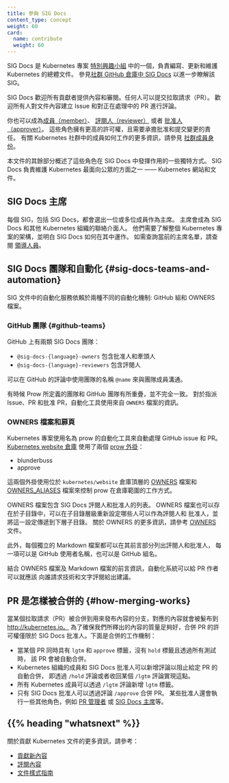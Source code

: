 ```yaml
---
title: 參與 SIG Docs
content_type: concept
weight: 60
card:
  name: contribute
  weight: 60
---
```

<!--
title: Participating in SIG Docs
content_type: concept
weight: 60
card:
  name: contribute
  weight: 60
-->

<!-- overview -->

<!--
SIG Docs is one of the
[special interest groups](https://github.com/kubernetes/community/blob/master/sig-list.md)
within the Kubernetes project, focused on writing, updating, and maintaining
the documentation for Kubernetes as a whole. See
[SIG Docs from the community github repo](https://github.com/kubernetes/community/tree/master/sig-docs)
for more information about the SIG.
-->
SIG Docs 是 Kubernetes 專案
[特別興趣小組](https://github.com/kubernetes/community/blob/master/sig-list.md)
中的一個，負責編寫、更新和維護 Kubernetes 的總體文件。
參見[社群 GitHub 倉庫中 SIG Docs](https://github.com/kubernetes/community/tree/master/sig-docs)
以進一步瞭解該 SIG。

<!--
SIG Docs welcomes content and reviews from all contributors. Anyone can open a
pull request (PR), and anyone is welcome to file issues about content or comment
on pull requests in progress.
-->
SIG Docs 歡迎所有貢獻者提供內容和審閱。任何人可以提交拉取請求（PR）。
歡迎所有人對文件內容建立 Issue 和對正在處理中的 PR 進行評論。

<!--
You can also become a [member](/docs/contribute/participating/roles-and-responsibilities/#members),
[reviewer](/docs/contribute/participating/roles-and-responsibilities/#reviewers), or [approver](/docs/contribute/participating/roles-and-responsibilities/#approvers). These roles require greater
access and entail certain responsibilities for approving and committing changes.
See [community-membership](https://github.com/kubernetes/community/blob/master/community-membership.md)
for more information on how membership works within the Kubernetes community.

The rest of this document outlines some unique ways these roles function within
SIG Docs, which is responsible for maintaining one of the most public-facing
aspects of Kubernetes - the Kubernetes website and documentation.
-->
你也可以成為[成員（member）](/docs/contribute/participating/roles-and-responsibilities/#members)、
[評閱人（reviewer）](/docs/contribute/participating/roles-and-responsibilities/#reviewers) 或者
[批准人（approver）](/docs/contribute/participating/roles-and-responsibilities/#approvers)。
這些角色擁有更高的許可權，且需要承擔批准和提交變更的責任。
有關 Kubernetes 社群中的成員如何工作的更多資訊，請參見
[社群成員身份](https://github.com/kubernetes/community/blob/master/community-membership.md)。

本文件的其餘部分概述了這些角色在 SIG Docs 中發揮作用的一些獨特方式。
SIG Docs 負責維護 Kubernetes 最面向公眾的方面之一 —— Kubernetes 網站和文件。

<!-- body -->

<!--
#### SIG Docs chairperson

Each SIG, including SIG Docs, selects one or more SIG members to act as
chairpersons. These are points of contact between SIG Docs and other parts of
the Kubernetes organization. They require extensive knowledge of the structure
of the Kubernetes project as a whole and how SIG Docs works within it. See
[Leadership](https://github.com/kubernetes/community/tree/master/sig-docs#leadership)
for the current list of chairpersons.
-->
## SIG Docs 主席

每個 SIG，包括 SIG Docs，都會選出一位或多位成員作為主席。
主席會成為 SIG Docs 和其他 Kubernetes 組織的聯絡介面人。
他們需要了解整個 Kubernetes 專案的架構，並明白 SIG Docs 如何在其中運作。
如需查詢當前的主席名單，請查閱
[領導人員](https://github.com/kubernetes/community/tree/master/sig-docs#leadership)。

<!--
## SIG Docs teams and automation

Automation in SIG Docs relies on two different mechanisms for automation:
GitHub groups and OWNERS files.
-->
## SIG Docs 團隊和自動化 {#sig-docs-teams-and-automation}

SIG 文件中的自動化服務依賴於兩種不同的自動化機制:
GitHub 組和 OWNERS 檔案。

<!--
### GitHub teams

There are two categories of SIG Docs [teams](https://github.com/orgs/kubernetes/teams?query=sig-docs) on GitHub:

- `@sig-docs-{language}-owners` are approvers and leads
- `@sig-docs-{language}-reviewers` are reviewers

Each can be referenced with their `@name` in GitHub comments to communicate with
everyone in that group.

Sometimes Prow and GitHub teams overlap without matching exactly. For assignment of issues, pull requests, and to support PR approvals,
the automation uses information from `OWNERS` files.
-->
### GitHub 團隊 {#github-teams}

GitHub 上有兩類 SIG Docs 團隊：

- `@sig-docs-{language}-owners` 包含批准人和牽頭人
- `@sig-docs-{language}-reviewers` 包含評閱人

可以在 GitHub 的評論中使用團隊的名稱 `@name` 來與團隊成員溝通。

有時候 Prow 所定義的團隊和 GitHub 團隊有所重疊，並不完全一致。
對於指派 Issue、PR 和批准 PR，自動化工具使用來自 `OWNERS` 檔案的資訊。

<!--
### OWNERS files and front-matter

The Kubernetes project uses an automation tool called prow for automation
related to GitHub issues and pull requests. The
[Kubernetes website repository](https://github.com/kubernetes/website) uses
two [prow plugins](https://github.com/kubernetes/test-infra/blob/master/prow/plugins):
-->
### OWNERS 檔案和扉頁

Kubernetes 專案使用名為 prow 的自動化工具來自動處理 GitHub issue 和 PR。
[Kubernetes website 倉庫](https://github.com/kubernetes/website) 使用了兩個
[prow 外掛](https://github.com/kubernetes/test-infra/blob/master/prow/plugins)：

- blunderbuss
- approve

<!--
These two plugins use the
[OWNERS](https://github.com/kubernetes/website/blob/main/OWNERS) and
[OWNERS_ALIASES](https://github.com/kubernetes/website/blob/main/OWNERS_ALIASES)
files in the top level of the `kubernetes/website` GitHub repository to control
how prow works within the repository.
-->
這兩個外掛使用位於 `kubernetes/website` 倉庫頂層的
[OWNERS](https://github.com/kubernetes/website/blob/main/OWNERS) 檔案和
[OWNERS_ALIASES](https://github.com/kubernetes/website/blob/main/OWNERS_ALIASES)
檔案來控制 prow 在倉庫範圍的工作方式。 

<!--
An OWNERS file contains a list of people who are SIG Docs reviewers and
approvers. OWNERS files can also exist in subdirectories, and can override who
can act as a reviewer or approver of files in that subdirectory and its
descendents. For more information about OWNERS files in general, see
[OWNERS](https://github.com/kubernetes/community/blob/master/contributors/guide/owners.md).
-->
OWNERS 檔案包含 SIG Docs 評閱人和批准人的列表。 
OWNERS 檔案也可以存在於子目錄中，可以在子目錄層級重新設定哪些人可以作為評閱人和
批准人，並將這一設定傳遞到下層子目錄。 
關於 OWNERS 的更多資訊，請參考
[OWNERS](https://github.com/kubernetes/community/blob/master/contributors/guide/owners.md)
文件。

<!--
In addition, an individual Markdown file can list reviewers and approvers in its
front-matter, either by listing individual GitHub usernames or GitHub groups.

The combination of OWNERS files and front-matter in Markdown files determines
the advice PR owners get from automated systems about who to ask for technical
and editorial review of their PR.
-->
此外，每個獨立的 Markdown 檔案都可以在其前言部分列出評閱人和批准人，
每一項可以是 GitHub 使用者名稱，也可以是 GitHub 組名。

結合 OWNERS 檔案及 Markdown 檔案的前言資訊，自動化系統可以給 PR 作者可以就應該
向誰請求技術和文字評閱給出建議。

<!--
## How merging works

When a pull request is merged to the branch used to publish content, that content
is published to http://kubernetes.io. To ensure that
the quality of our published content is high, we limit merging pull requests to
SIG Docs approvers. Here's how it works.

- When a pull request has both the `lgtm` and `approve` labels, has no `hold`
  labels, and all tests are passing, the pull request merges automatically.
- Kubernetes organization members and SIG Docs approvers can add comments to
  prevent automatic merging of a given pull request (by adding a `/hold` comment
  or withholding a `/lgtm` comment).
- Any Kubernetes member can add the `lgtm` label by adding a `/lgtm` comment.
- Only SIG Docs approvers can merge a pull request
  by adding an `/approve` comment. Some approvers also perform additional
  specific roles, such as [PR Wrangler](/docs/contribute/advanced#be-the-pr-wrangler-for-a-week) or
  [SIG Docs chairperson](#sig-docs-chairperson).
-->
## PR 是怎樣被合併的 {#how-merging-works}

當某個拉取請求（PR）被合併到用來發布內容的分支，對應的內容就會被髮布到 http://kubernetes.io。
為了確保我們所釋出的內容的質量足夠好，合併 PR 的許可權僅限於
SIG Docs 批准人。下面是合併的工作機制：

- 當某個 PR 同時具有 `lgtm` 和 `approve` 標籤，沒有 `hold` 標籤且透過所有測試時，
  該 PR 會被自動合併。
- Kubernetes 組織的成員和 SIG Docs 批准人可以新增評論以阻止給定 PR 的自動合併，
  即透過 `/hold` 評論或者收回某個 `/lgtm` 評論實現這點。
- 所有 Kubernetes 成員可以透過 `/lgtm` 評論新增 `lgtm` 標籤。
- 只有 SIG Docs 批准人可以透過評論 `/approve` 合併 PR。
  某些批准人還會執行一些其他角色，例如
  [PR 管理者](/zh-cn/docs/contribute/participate/pr-wranglers/) 或
  [SIG Docs 主席](#sig-docs-chairperson)等。

## {{% heading "whatsnext" %}}

<!--
For more information about contributing to the Kubernetes documentation, see:

- [Contributing new content](/docs/contribute/overview/)
- [Reviewing content](/docs/contribute/review/reviewing-prs)
- [Documentation style guide](/docs/contribute/style/)
-->
關於貢獻 Kubernetes 文件的更多資訊，請參考：

- [貢獻新內容](/zh-cn/docs/contribute/new-content/overview/)
- [評閱內容](/zh-cn/docs/contribute/review/reviewing-prs)
- [文件樣式指南](/zh-cn/docs/contribute/style/)
